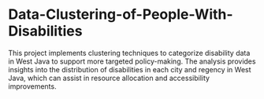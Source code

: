 # Data-Clustering-of-People-With-Disabilities
This project implements clustering techniques to categorize disability data in West Java to support more targeted policy-making. The analysis provides insights into the distribution of disabilities in each city and regency in West Java, which can assist in resource allocation and accessibility improvements.
